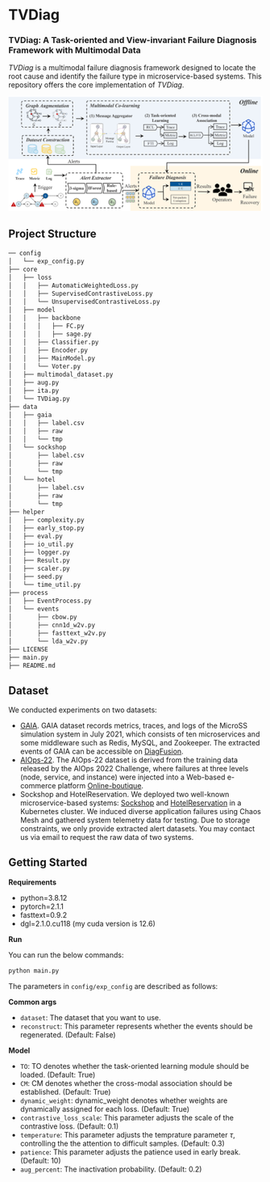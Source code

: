 # TVDiag

### TVDiag: A Task-oriented and View-invariant Failure Diagnosis Framework with Multimodal Data

*TVDiag* is a multimodal failure diagnosis framework designed to locate the root cause and identify the failure type in microservice-based systems. This repository offers the core implementation of *TVDiag*.

![](./imgs/structure.png)

## Project Structure

```
── config
│   └── exp_config.py
├── core
│   ├── loss
│   │   ├── AutomaticWeightedLoss.py
│   │   ├── SupervisedContrastiveLoss.py
│   │   └── UnsupervisedContrastiveLoss.py
│   ├── model
│   │   ├── backbone
│   │   │   ├── FC.py
│   │   │   ├── sage.py
│   │   ├── Classifier.py
│   │   ├── Encoder.py
│   │   ├── MainModel.py
│   │   └── Voter.py
│   ├── multimodal_dataset.py
│   ├── aug.py
│   ├── ita.py
│   └── TVDiag.py
├── data
│   ├── gaia
│   │   ├── label.csv
│   │   ├── raw
│   │   └── tmp
│   └── sockshop
│       ├── label.csv
│       ├── raw
│       └── tmp
│   └── hotel
│       ├── label.csv
│       ├── raw
│       └── tmp
├── helper
│   ├── complexity.py
│   ├── early_stop.py
│   ├── eval.py
│   ├── io_util.py
│   ├── logger.py
│   ├── Result.py
│   ├── scaler.py
│   ├── seed.py
│   └── time_util.py
├── process
│   ├── EventProcess.py
│   └── events
│       ├── cbow.py
│       ├── cnn1d_w2v.py
│       ├── fasttext_w2v.py
│       └── lda_w2v.py
├── LICENSE
├── main.py
├── README.md
```

## Dataset

We conducted experiments on two datasets:

- [GAIA](https://github.com/CloudWise-OpenSource/GAIA-DataSet). GAIA dataset records metrics, traces, and logs of the MicroSS simulation system in July 2021, which consists of ten microservices and some middleware such as Redis, MySQL, and Zookeeper. The extracted events of GAIA can be accessible on [DiagFusion](https://arxiv.org/abs/2302.10512).
- [AIOps-22](https://competition.aiops-challenge.com). The AIOps-22 dataset is derived from the training data released by the AIOps 2022 Challenge, where failures at three levels (node, service, and instance) were injected into a Web-based e-commerce platform [Online-boutique](https://github.com/GoogleCloudPlatform/microservices-demo).
- Sockshop and HotelReservation. We deployed two well-known microservice-based systems: [Sockshop](https://github.com/microservices-demo/microservices-demo) and [HotelReservation](https://github.com/delimitrou/DeathStarBench/tree/master/hotelReservation) in a Kubernetes cluster. We induced diverse application failures using Chaos Mesh and gathered system telemetry data for testing.  Due to storage constraints, we only provide extracted alert datasets. You may contact us via email to request the raw data of two systems.

## Getting Started

<B>Requirements</B>

- python=3.8.12
- pytorch=2.1.1
- fasttext=0.9.2
- dgl=2.1.0.cu118 (my cuda version is 12.6)


<B>Run</B>

You can run the below commands:

```python
python main.py
```

The parameters in `config/exp_config` are described as follows:

<B>Common args</B>

- `dataset`: The dataset that you want to use.
- `reconstruct`: This parameter represents whether the events should be regenerated. (Default: False)

<B>Model</B>

- `TO`: TO denotes whether the task-oriented learning module should be loaded. (Default: True)
- `CM`: CM denotes whether the cross-modal association should be established. (Default: True)
- `dynamic_weight`: dynamic_weight denotes whether weights are dynamically assigned for each loss. (Default: True)
- `contrastive_loss_scale`: This parameter adjusts the scale of the contrastive loss. (Default: 0.1)
- `temperature`: This parameter adjusts the temprature parameter $\tau$, controlling the the attention to difficult samples. (Default: 0.3)
- `patience`: This parameter adjusts the patience used in early break. (Default: 10)
- `aug_percent`:  The inactivation probability. (Default: 0.2)
